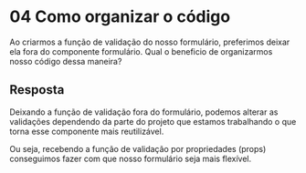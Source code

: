# 04 Como organizar o código

Ao criarmos a função de validação do nosso formulário, preferimos deixar ela fora do componente formulário. Qual o beneficio de organizarmos nosso código dessa maneira?

## Resposta
Deixando a função de validação fora do formulário, podemos alterar as validações dependendo da parte do projeto que estamos trabalhando o que torna esse componente mais reutilizável.

Ou seja, recebendo a função de validação por propriedades (props) conseguimos fazer com que nosso formulário seja mais flexível.